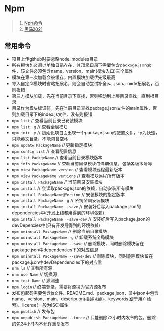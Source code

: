 # Npm
>1. [Npm命令](https://blog.csdn.net/u012982629/article/details/80676928?spm=1001.2101.3001.6650.14&utm_medium=distribute.pc_relevant.none-task-blog-2%7Edefault%7EBlogCommendFromBaidu%7Edefault-14.pc_relevant_default&depth_1-utm_source=distribute.pc_relevant.none-task-blog-2%7Edefault%7EBlogCommendFromBaidu%7Edefault-14.pc_relevant_default&utm_relevant_index=18 "npm")
>2. [黑马2021](https://www.bilibili.com/video/BV1a34y167AZ?spm_id_from=333.999.0.0 "npm")

## 常用命令
+ 项目上传github时要忽略node_modules目录
+ 所有模块包必须以单独目录存在，其顶级目录下需要包含package.json文件，该文件必须包含name、version、main(模块入口)三个属性
+ 模块在第一次加载会被缓存，内置模块加载优先级最高
+ 导入自定义模块时省略拓展名，则会自动尝试补全js、json、node拓展名，否则报错
+ 第三方模块加载，先在当前目录下查找，否则移动到上层目录查找，直到根目录
+ 目录作为模块标识符，先在当前目录查找package.json文件的main属性，否则加载目录下的index.js文件，没有则报错
+ `npm list`	// 查看当前目录已安装模块
+ `npm list -g`	// 查看全局模块
+ `npm init -y`	// 初始化项目会出现一个package.json的配置文件，-y为快速，只能英文目录，不能包含空格
+ `npm update PackageName`	// 更新指定模块
+ `npm config list`	// 查看配置信息
+ `npm list PackgeName`	// 查看当前目录模块版本
+ `npm info PackageName`	// 查看当前目录模块的详细信息，包括各版本号等
+ `npm view PackageName version`	// 查看模块远程最新版本
+ `npm view PackageName versions`	// 查看模块远程所有版本
+ `npm install PackageName` // 当前目录安装模块
+ `npm install`	// 会读取package.json的依赖，自动安装所有模块
+ `npm install PackageName@Version`	// 安装模块的指定版本
+ `npm install PackageName -g`	// 系统全局安装模块
+ `npm install PackageName --save`	// 安装好后写入package.json的dependencies中(开发上线都用得到的环境依赖)
+ `npm install PackageName --save-dev`	// 安装好后写入package.json的devDepencies中(只有开发用得到的环境依赖)
+ `npm uninstall PackageName`	// 删除当前目录模块
+ `npm uninstall PackageName -g`	// 卸载系统全局模块
+ `npm uninstall PackageName --save`	// 删除模块，同时删除模块留在package.json中dependencies下的对应信息
+ `npm uninstall PackageName --save-dev`	// 删除模块，同时删除模块留在package.json中devDependencies下的对应信
+ `nrm ls`	// 查看所有源
+ `nrm use Name`	// 切换源	
+ `nrm test Name`	// 源测速
+ `npm login`	// 终端登录，需要将源换为官方源发布
+ 发布包起码需要包含js文件、README.md、package.json，其中json中包含name、version、main、description(描述功能)、keywords(便于用户检索)、license(一般为ISC)属性
+ `npm publish`	// 发布包
+ `npm unpublish PackageName --force`	// 只能删除72小时内发布的包，删除的包24小时内不允许重复发布